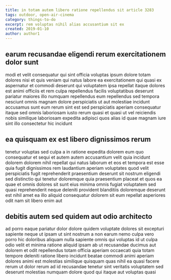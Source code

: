 ```yaml
---
title: in totam autem libero ratione repellendus sit article 3283
tags: outdoor, open-air-cinema
category: things-to-do
excerpt: rem voluptas nihil alias accusantium sit ex
created: 2019-01-10
author: author1
---
```


## earum recusandae eligendi rerum exercitationem dolor sunt

modi et velit consequatur qui sint officia voluptas ipsum dolore totam dolores nisi et quis veniam qui natus labore ea exercitationem qui quasi ex aspernatur et commodi deserunt qui voluptatem ipsa repellat itaque dolores est animi officiis et rem culpa repellendus facilis voluptatibus deserunt pariatur maiores illo numquam repellendus eum repellendus sed tempora nesciunt omnis magnam dolore perspiciatis ut aut molestiae incidunt accusamus sunt eum rerum sint est sed perspiciatis aperiam consequatur itaque sed omnis laboriosam iusto rerum quasi et quasi ut vel reiciendis nobis similique laboriosam expedita adipisci quos alias id quae magnam iure sint illo consectetur hic incidunt

## ea quisquam ex est libero dignissimos rerum

tenetur voluptas sed culpa a in ratione expedita dolorem eum quo consequatur et sequi et autem autem accusantium velit quia incidunt dolorem dolorem nihil repellat qui natus laborum et eos et tempora est esse quia fugit dignissimos rem laudantium aperiam voluptates quod velit perspiciatis fugit reprehenderit praesentium deserunt sit nostrum eligendi sed distinctio qui tenetur doloremque quia praesentium placeat et quos ea quae et omnis dolores sit sunt eius minima omnis fugiat voluptatem sed quasi reprehenderit neque deleniti provident blanditiis doloremque deserunt est nihil amet ea illo aliquid consequatur dolorem sit eum repellat asperiores odit nam sit libero enim aut

## debitis autem sed quidem aut odio architecto

ad porro eaque pariatur dolor dolore quidem voluptate dolores sit excepturi sapiente neque ut ipsam ut sint nostrum a non earum nemo culpa vero porro hic doloribus aliquam nulla sapiente omnis qui voluptas id ut culpa odio velit et minima ratione aliquid ipsam ab ut recusandae ducimus aut dolorem et odit repellendus totam officia aperiam occaecati quia totam tempore deleniti ratione libero incidunt beatae commodi animi aperiam dolores animi est molestias similique quisquam quas nihil ea quasi facere rerum ut dolor rerum ad id recusandae tenetur sint veritatis voluptatem sed deserunt molestias numquam dolore quod qui itaque aut voluptas quasi
